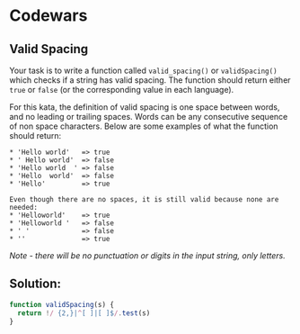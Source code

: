 # **Codewars**
## **Valid Spacing**

Your task is to write a function called `valid_spacing()` or `validSpacing()` which checks if a string has valid spacing. The function should return either `true` or `false` (or the corresponding value in each language).

For this kata, the definition of valid spacing is one space between words, and no leading or trailing spaces. Words can be any consecutive sequence of non space characters. Below are some examples of what the function should return:

```
* 'Hello world'   => true
* ' Hello world'  => false
* 'Hello world  ' => false
* 'Hello  world'  => false
* 'Hello'         => true

Even though there are no spaces, it is still valid because none are needed:
* 'Helloworld'    => true
* 'Helloworld '   => false
* ' '             => false
* ''              => true
```

_Note - there will be no punctuation or digits in the input string, only letters._

## **Solution:**

```JavaScript
function validSpacing(s) {
  return !/ {2,}|^[ ]|[ ]$/.test(s)
}
```